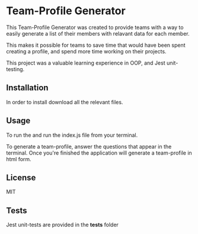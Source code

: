 # Team-Profile Generator
This Team-Profile Generator was created to provide teams with a way to easily generate a list of their members with relavant data for each member. 

This makes it possible for teams to save time that would have been spent creating a profile, and spend more time working on their projects. 

This project was a valuable learning experience in OOP, and Jest unit-testing. 

## Installation
In order to install download all the relevant files. 

## Usage
To run the and run the index.js file from your terminal. 

To generate a team-profile, answer the questions that appear in the terminal. Once you're finished the application will generate a team-profile in html form. 

## License
MIT

## Tests
Jest unit-tests are provided in the __tests__ folder 
